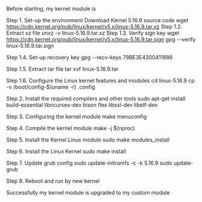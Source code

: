 
Before starting, my kernel module is

Step 1. Set-up the environment
Download Kernel 5.16.9 source code
wget https://cdn.kernel.org/pub/linux/kernel/v5.x/linux-5.16.9.tar.xz
Step 1.2. Extract xz file
unxz -v linux-5.16.9.tar.xz
Step 1.3. Verify sign key
wget https://cdn.kernel.org/pub/linux/kernel/v5.x/linux-5.16.9.tar.sign
gpg --verify linux-5.16.9.tar.sign

Step 1.4. Set-up recovery key
gpg --recv-keys 79BE3E4300411886

Step 1.5. Extract tar file
tar xvf linux-5.16.9.tar

Step 1.6. Configure the Linux kernel features and modules
cd linux-5.16.9
cp -v /boot/config-$(uname -r) .config

Step 2. Install the required compilers and other tools
sudo apt-get install build-essential libncurses-dev bison flex libssl-dev libelf-dev

Step 3. Configuring the kernel module
	make menuconfig


Step 4. Compile the kernel module
make -j $(nproc)
	
Step 5. Install the Kernel Linux module
sudo make modules_install


Step 6. Install the Linux Kernel
sudo make install


Step 7. Update grub config
sudo update-initramfs -c -k 5.16.9
sudo update-grub

Step 8. Reboot and run by new kernel

Successfully my kernel module is upgraded to my custom module
